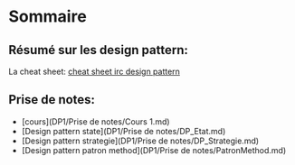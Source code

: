 # Sommaire

## Résumé sur les design pattern:

La cheat sheet: [cheat sheet irc design pattern](cheatsheet.md)


## Prise de notes:
 - [cours](DP1/Prise de notes/Cours 1.md)
 - [Design pattern state](DP1/Prise de notes/DP_Etat.md)
 - [Design pattern strategie](DP1/Prise de notes/DP_Strategie.md)
 - [Design pattern patron method](DP1/Prise de notes/PatronMethod.md)

 

